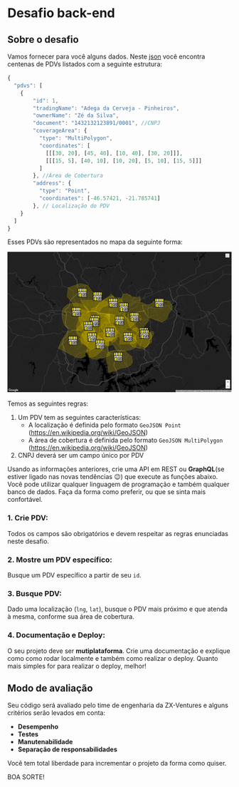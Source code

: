 # Desafio back-end

## Sobre o desafio

Vamos fornecer para você alguns dados. Neste [json](files/pdvs.json) você encontra centenas de PDVs listados com a seguinte estrutura:

```javascript
{
  "pdvs": [ 
    {
        "id": 1, 
        "tradingName": "Adega da Cerveja - Pinheiros",
        "ownerName": "Zé da Silva",
        "document": "1432132123891/0001", //CNPJ
        "coverageArea": { 
          "type": "MultiPolygon", 
          "coordinates": [
            [[[30, 20], [45, 40], [10, 40], [30, 20]]], 
            [[[15, 5], [40, 10], [10, 20], [5, 10], [15, 5]]]
          ]
        }, //Área de Cobertura
        "address": { 
          "type": "Point",
          "coordinates": [-46.57421, -21.785741]
        }, // Localização do PDV
    }
  ]
}
```

Esses PDVs são representados no mapa da seguinte forma:

![PDVs no mapa](files/images/pdvs.png)

Temos as seguintes regras:

1. Um PDV tem as seguintes características:
    - A localização é definida pelo formato `GeoJSON Point` (https://en.wikipedia.org/wiki/GeoJSON)
    - A área de cobertura é definida pelo formato `GeoJSON MultiPolygon` (https://en.wikipedia.org/wiki/GeoJSON) 
2. CNPJ deverá ser um campo único por PDV

Usando as informações anteriores, crie uma API em REST ou **GraphQL**(se estiver ligado nas novas tendências :wink:) que execute as funções abaixo. Você pode utilizar qualquer linguagem de programação e também qualquer banco de dados. Faça da forma como preferir, ou que se sinta mais confortável.

### 1. Crie PDV: 

Todos os campos são obrigatórios e devem respeitar as regras enunciadas neste desafio.

### 2. Mostre um PDV específico:

Busque um PDV específico a partir de seu `id`.

### 3. Busque PDV:

Dado uma localização (`lng`, `lat`), busque o PDV mais próximo e que atenda à mesma, conforme sua área de cobertura.

### 4. Documentação e Deploy:

O seu projeto deve ser **mutiplataforma**.
Crie uma documentação e explique como como rodar localmente e também como realizar o deploy.
Quanto mais simples for para realizar o deploy, melhor!

## Modo de avaliação

Seu código será avaliado pelo time de engenharia da ZX-Ventures e alguns critérios serão levados em conta:
- **Desempenho**
- **Testes**
- **Manutenabilidade**
- **Separação de responsabilidades**


Você tem total liberdade para incrementar o projeto da forma como quiser.

BOA SORTE!

